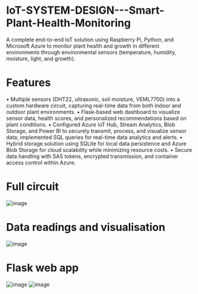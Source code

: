 # IoT-SYSTEM-DESIGN---Smart-Plant-Health-Monitoring
A complete end-to-end IoT solution using Raspberry Pi, Python, and Microsoft Azure to monitor plant health and growth in different environments through environmental sensors (temperature, humidity, moisture, light, and growth).

# Features
• Multiple sensors (DHT22, ultrasonic, soil moisture, VEML7700) into a custom hardware circuit, capturing real-time data from both indoor and outdoor plant environments.
• Flask-based web dashboard to visualize sensor data, health scores, and personalized recommendations based on plant conditions.
• Configured Azure IoT Hub, Stream Analytics, Blob Storage, and Power BI to securely transmit, process, and visualize sensor data; implemented SQL queries for real-time data analytics and alerts.
• Hybrid storage solution using SQLite for local data persistence and Azure Blob Storage for cloud scalability while minimizing resource costs.
• Secure data handling with SAS tokens, encrypted transmission, and container access control within Azure.

# Full circuit
![image](https://github.com/user-attachments/assets/8ce2d630-9ccd-47a0-9dfa-7c7fdbea9752)

# Data readings and visualisation
![image](https://github.com/user-attachments/assets/eb875e07-9996-497d-af4e-780bcdf70067)

# Flask web app
![image](https://github.com/user-attachments/assets/29c60006-256d-4984-86e4-bbb51c9eee1f)
![image](https://github.com/user-attachments/assets/813d91e4-c7ec-4eca-994d-1aa4411a0d41)
